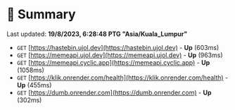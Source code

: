 # 📖 Summary
Last updated: **19/8/2023, 6:28:48 PTG "Asia/Kuala_Lumpur"**

- `GET` [https://hastebin.ujol.dev](https://hastebin.ujol.dev) - **Up** (603ms)
- `GET` [https://memeapi.ujol.dev](https://memeapi.ujol.dev) - **Up** (963ms)
- `GET` [https://memeapi.cyclic.app](https://memeapi.cyclic.app) - **Up** (1058ms)
- `GET` [https://klik.onrender.com/health](https://klik.onrender.com/health) - **Up** (455ms)
- `GET` [https://dumb.onrender.com](https://dumb.onrender.com) - **Up** (302ms)
